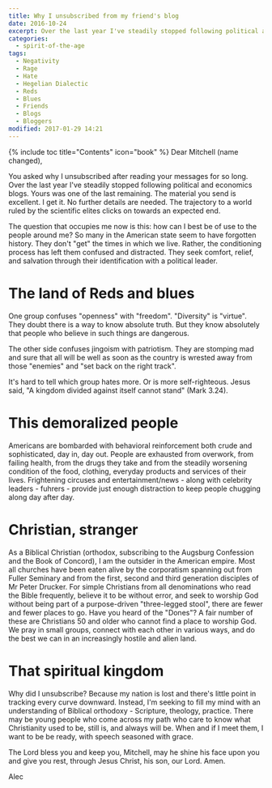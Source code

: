```yaml
---
title: Why I unsubscribed from my friend's blog
date: 2016-10-24
excerpt: Over the last year I've steadily stopped following political and economics blogs.  The trajectory to a world ruled by the scientific elites clicks on towards an expected end.
categories:
  - spirit-of-the-age
tags:
  - Negativity
  - Rage
  - Hate
  - Hegelian Dialectic
  - Reds
  - Blues
  - Friends
  - Blogs
  - Bloggers
modified: 2017-01-29 14:21
---
```

{% include toc title="Contents" icon="book" %}
Dear Mitchell (name changed),

You asked why I unsubscribed after reading your messages for so long.  Over the last year I've steadily stopped following political and economics blogs.  Yours was one of the last remaining.  The material you send is excellent.  I get it.  No further details are needed.  The trajectory to a world ruled by the scientific elites clicks on towards an expected end.

The question that occupies me now is this: how can I best be of use to the people around me? So many in the American state seem to have forgotten history.  They don't "get" the times in which we live.  Rather, the conditioning process has left them confused and distracted.  They seek comfort, relief, and salvation through their identification with a political leader.

# The land of Reds and blues

One group confuses "openness" with "freedom".  "Diversity" is "virtue".  They doubt there is a way to know absolute truth.  But they know absolutely that people who believe in such things are dangerous.

The other side confuses jingoism with patriotism.  They are stomping mad and sure that all will be well as soon as the country is wrested away from those "enemies" and "set back on the right track".  

It's hard to tell which group hates more.  Or is more self-righteous.  Jesus said, "A kingdom divided against itself cannot stand" (Mark 3.24).  

# This demoralized people

Americans are bombarded with behavioral reinforcement both crude and sophisticated, day in, day out.  People are exhausted from overwork, from failing health, from the drugs they take and from the steadily worsening condition of the food, clothing, everyday products and services of their lives.  Frightening circuses and entertainment/news - along with celebrity leaders - fuhrers - provide just enough distraction to keep people chugging along day after day.  

# Christian, stranger

As a Biblical Christian (orthodox, subscribing to the Augsburg Confession and the Book of Concord), I am the outsider in the American empire.  Most all churches have been eaten alive by the corporatism spanning out from Fuller Seminary and from the first, second and third generation disciples of Mr Peter Drucker.  For simple Christians from all denominations who read the Bible frequently, believe it to be without error, and seek to worship God without being part of a purpose-driven "three-legged stool", there are fewer and fewer places to go.  Have you heard of the "Dones"?  A fair number of these are Christians 50 and older who cannot find a place to worship God.  We pray in small groups, connect with each other in various ways, and do the best we can in an increasingly hostile and alien land.

# That spiritual kingdom

Why did I unsubscribe?  Because my nation is lost and there's little point in tracking every curve downward.  Instead, I'm seeking to fill my mind with an understanding of Biblical orthodoxy - Scripture, theology, practice.  There may be young people who come across my path who care to know what Christianity used to be, still is, and always will be.  When and if I meet them, I want to be be ready, with speech seasoned with grace. 

The Lord bless you and keep you, Mitchell, may he shine his face upon you and give you rest, through Jesus Christ, his son, our Lord.  Amen.

Alec
